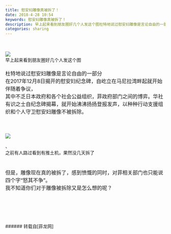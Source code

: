 ```yaml
---
title: 慰安妇雕像真被拆了！
date: 2018-4-28 10:54
keywords: 慰安妇雕像真被拆了！
description: 早上起来看到朋友圈好几个人发这个图杜特地说过慰安妇雕像是言论自由的一部分在2017年12月8日揭开的慰安妇纪念碑，自屹立在马尼拉湾畔起就开始伴随着争议，其中不乏日本政府和各个社会公益组织，菲政府部门之间的博弈。华社有识之士自纪念碑揭幕，就开始沸沸扬扬登报发声，以种种行动支援组织和个人守卫慰安妇雕像不被拆除。、之前有人路过看到有推土机，果然没几天拆了但是，雕像现在真的被拆了，感到愤慨的同时，对菲相关部门也只能说四个字“怒其不争”。我不知道你们对于雕像被拆除又是怎么想的呢？
categories: sharing
---
```

<td class="t_f" id="postmessage_1291531">

<br/>
<br/>
<div align="left">

<img aid="819565" data-cf-modified-266a52374761f2321809ebae-="" file="data/attachment/forum/201804/28/105817j74ewzc57aeeow70.jpg.thumb.jpg" id="aimg_819565" inpost="1" onclick="" onmouseover="" src="http://www.flw.ph/data/attachment/forum/201804/28/105817j74ewzc57aeeow70.jpg" style="cursor:pointer" zoomfile="data/attachment/forum/201804/28/105817j74ewzc57aeeow70.jpg"/>


</div><div align="left">早上起来看到朋友圈好几个人发这个图</div><font size="3"><br/>
杜特地说过慰安妇雕像是言论自由的一部分<br/>
在2017年12月8日揭开的慰安妇纪念碑，自屹立在马尼拉湾畔起就开始伴随着争议，<br/>
其中不乏日本政府和各个社会公益组织，菲政府部门之间的博弈。</font><font size="3">华社有识之士自纪念碑揭幕，就开始沸沸扬扬登报发声，以种种行动支援组织和个人守卫慰安妇雕像不被拆除。</font><font size="3"><br/>
</font><font size="3"><br/>
</font><br/>
<font size="3"><br/>
</font>

<img aid="819564" data-cf-modified-266a52374761f2321809ebae-="" file="data/attachment/forum/201804/28/105352n2fv0n5221i3dzdn.jpg.thumb.jpg" id="aimg_819564" inpost="1" onclick="" onmouseover="" src="http://www.flw.ph/data/attachment/forum/201804/28/105352n2fv0n5221i3dzdn.jpg" style="cursor:pointer" zoomfile="data/attachment/forum/201804/28/105352n2fv0n5221i3dzdn.jpg"/>


、<br/>
之前有人路过看到有推土机，果然没几天拆了<br/>
<font size="3"><br/>
<br/>
但是，雕像现在真的被拆了，感到愤慨的同时，对菲相关部门也只能说四个字“怒其不争”。<br/>
我不知道你们对于雕像被拆除又是怎么想的呢？</font><br/>
<br/>
<br/>
<br/>
<br/>
<br/>
</td>
###### 转载自[菲龙网]
